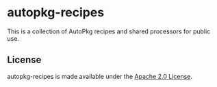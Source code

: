 # autopkg-recipes

This is a collection of AutoPkg recipes and shared processors for public use.

## License

autopkg-recipes is made available under the [Apache 2.0 License](https://apache.org/licenses/LICENSE-2.0).
